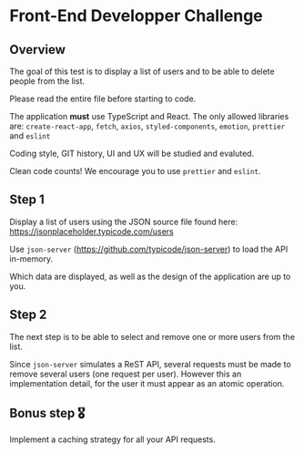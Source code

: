 # Front-End Developper Challenge

## Overview
The goal of this test is to display a list of users and to be able to delete people from the list.

Please read the entire file before starting to code.

The application **must** use TypeScript and React. The only allowed libraries are:
`create-react-app`, `fetch`, `axios`, `styled-components`, `emotion`,  `prettier` and `eslint`

Coding style, GIT history, UI and UX will be studied and evaluted.

Clean code counts! We encourage you to use `prettier` and `eslint`.


## Step 1
Display a list of users using the JSON source file found here:
https://jsonplaceholder.typicode.com/users

Use `json-server` (https://github.com/typicode/json-server) to load the API in-memory.

Which data are displayed, as well as the design of the application are up to you.


## Step 2
The next step is to be able to select and remove one or more users from the list.

Since `json-server` simulates a ReST API, several requests must be made to remove several users (one request per user).
However this an implementation detail, for the user it must appear as an atomic operation.


## Bonus step 🎖
Implement a caching strategy for all your API requests.


